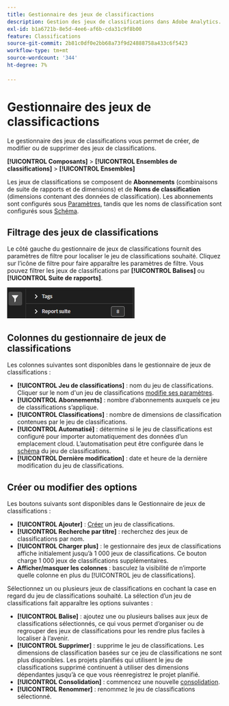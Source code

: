 ```yaml
---
title: Gestionnaire des jeux de classificactions
description: Gestion des jeux de classifications dans Adobe Analytics.
exl-id: b1a6721b-8e5d-4ee6-af6b-cda31c9f8b00
feature: Classifications
source-git-commit: 2b81c0df0e2bb68a73f9d24888758a433c6f5423
workflow-type: tm+mt
source-wordcount: '344'
ht-degree: 7%

---
```


# Gestionnaire des jeux de classificactions

Le gestionnaire des jeux de classifications vous permet de créer, de modifier ou de supprimer des jeux de classifications.

**[!UICONTROL Composants]** > **[!UICONTROL Ensembles de classifications]** > **[!UICONTROL Ensembles]**

Les jeux de classifications se composent de **Abonnements** (combinaisons de suite de rapports et de dimensions) et de **Noms de classification** (dimensions contenant des données de classification). Les abonnements sont configurés sous [Paramètres](settings.md), tandis que les noms de classification sont configurés sous [Schéma](schema.md).

## Filtrage des jeux de classifications

Le côté gauche du gestionnaire de jeux de classifications fournit des paramètres de filtre pour localiser le jeu de classifications souhaité. Cliquez sur l’icône de filtre pour faire apparaître les paramètres de filtre. Vous pouvez filtrer les jeux de classifications par **[!UICONTROL Balises]** ou **[!UICONTROL Suite de rapports]**.

![Filtres des ensembles de classifications](../../assets/classification-set-filters.png)

## Colonnes du gestionnaire de jeux de classifications

Les colonnes suivantes sont disponibles dans le gestionnaire de jeux de classifications :

* **[!UICONTROL Jeu de classifications]** : nom du jeu de classifications. Cliquer sur le nom d&#39;un jeu de classifications [modifie ses paramètres](settings.md).
* **[!UICONTROL Abonnements]** : nombre d’abonnements auxquels ce jeu de classifications s’applique.
* **[!UICONTROL Classifications]** : nombre de dimensions de classification contenues par le jeu de classifications.
* **[!UICONTROL Automatisé]** : détermine si le jeu de classifications est configuré pour importer automatiquement des données d’un emplacement cloud. L’automatisation peut être configurée dans le [schéma](schema.md) du jeu de classifications.
* **[!UICONTROL Dernière modification]** : date et heure de la dernière modification du jeu de classifications.

## Créer ou modifier des options

Les boutons suivants sont disponibles dans le Gestionnaire de jeux de classifications :

* **[!UICONTROL Ajouter]** : [Créer](create.md) un jeu de classifications.
* **[!UICONTROL Recherche par titre]** : recherchez des jeux de classifications par nom.
* **[!UICONTROL Charger plus]** : le gestionnaire des jeux de classifications affiche initialement jusqu’à 1 000 jeux de classifications. Ce bouton charge 1 000 jeux de classifications supplémentaires.
* **Afficher/masquer les colonnes** : basculez la visibilité de n’importe quelle colonne en plus du [!UICONTROL jeu de classifications].

Sélectionnez un ou plusieurs jeux de classifications en cochant la case en regard du jeu de classifications souhaité. La sélection d’un jeu de classifications fait apparaître les options suivantes :

* **[!UICONTROL Balise]** : ajoutez une ou plusieurs balises aux jeux de classifications sélectionnés, ce qui vous permet d’organiser ou de regrouper des jeux de classifications pour les rendre plus faciles à localiser à l’avenir.
* **[!UICONTROL Supprimer]** : supprime le jeu de classifications. Les dimensions de classification basées sur ce jeu de classifications ne sont plus disponibles. Les projets planifiés qui utilisent le jeu de classifications supprimé continuent à utiliser des dimensions dépendantes jusqu’à ce que vous réenregistrez le projet planifié.
* **[!UICONTROL Consolidation]** : commencez une nouvelle [consolidation](../consolidations/process.md).
* **[!UICONTROL Renommer]** : renommez le jeu de classifications sélectionné.
